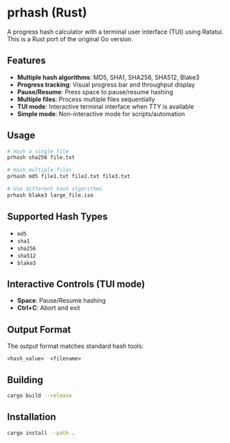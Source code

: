 # prhash (Rust)

A progress hash calculator with a terminal user interface (TUI) using Ratatui. This is a Rust port of the original Go version.

## Features

- **Multiple hash algorithms**: MD5, SHA1, SHA256, SHA512, Blake3
- **Progress tracking**: Visual progress bar and throughput display
- **Pause/Resume**: Press space to pause/resume hashing
- **Multiple files**: Process multiple files sequentially
- **TUI mode**: Interactive terminal interface when TTY is available
- **Simple mode**: Non-interactive mode for scripts/automation

## Usage

```bash
# Hash a single file
prhash sha256 file.txt

# Hash multiple files
prhash md5 file1.txt file2.txt file3.txt

# Use different hash algorithms
prhash blake3 large_file.iso
```

## Supported Hash Types

- `md5`
- `sha1` 
- `sha256`
- `sha512`
- `blake3`

## Interactive Controls (TUI mode)

- **Space**: Pause/Resume hashing
- **Ctrl+C**: Abort and exit

## Output Format

The output format matches standard hash tools:
```
<hash_value>  <filename>
```

## Building

```bash
cargo build --release
```

## Installation

```bash
cargo install --path .
```